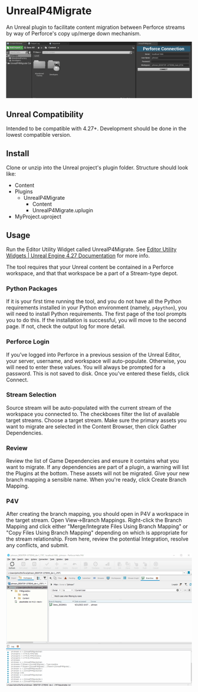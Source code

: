 # UnrealP4Migrate
An Unreal plugin to facilitate content migration between Perforce streams by way of Perforce's copy up/merge down mechanism.

![Create the branch mapping in Unreal.](/Resources/docs/images/UnrealP4Migrate_demo1.gif)

## Unreal Compatibility
Intended to be compatible with 4.27+. Development should be done in the lowest compatible version. 

## Install
Clone or unzip into the Unreal project's plugin folder. Structure should look like: 
- Content
- Plugins
  - UnrealP4Migrate
    - Content
    - UnrealP4Migrate.uplugin
- MyProject.uproject

## Usage
Run the Editor Utility Widget called UnrealP4Migrate. See [Editor Utility Widgets | Unreal Engine 4.27 Documentation](https://docs.unrealengine.com/4.27/en-US/InteractiveExperiences/UMG/UserGuide/EditorUtilityWidgets) for more info.

The tool requires that your Unreal content be contained in a Perforce workspace, and that that workspace be a part of a Stream-type depot. 

### Python Packages
If it is your first time running the tool, and you do not have all the Python requirements installed in your Python environment (namely, `p4python`), you will need to install Python requirements. The first page of the tool prompts you to do this. If the installation is successful, you will move to the second page. If not, check the output log for more detail.

### Perforce Login
If you've logged into Perforce in a previous session of the Unreal Editor, your server, username, and workspace will auto-populate. Otherwise, you will need to enter these values. You will always be prompted for a password. This is not saved to disk. Once you've entered these fields, click Connect. 

### Stream Selection
Source stream will be auto-populated with the current stream of the workspace you connected to. The checkboxes filter the list of available target streams. Choose a target stream. Make sure the primary assets you want to migrate are selected in the Content Browser, then click Gather Dependencies.

### Review
Review the list of Game Dependencies and ensure it contains what you want to migrate. If any dependencies are part of a plugin, a warning will list the Plugins at the bottom. These assets will not be migrated. Give your new branch mapping a sensible name. When you're ready, click Create Branch Mapping.

### P4V
After creating the branch mapping, you should open in P4V a workspace in the target stream. Open View->Branch Mappings. Right-click the Branch Mapping and click either "Merge/Integrate Files Using Branch Mapping" or "Copy Files Using Branch Mapping" depending on which is appropriate for the stream relationship. From here, review the potential Integration, resolve any conflicts, and submit.

![Use P4V to merge or copy in the target stream.](/Resources/docs/images/UnrealP4Migrate_demo2.gif)
